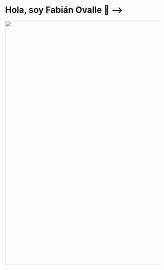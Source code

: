 # Hola, soy Fabián Ovalle 👋 -->

<div id="header" align="center">
  <img decoding="async" src="https://objectstorage.sa-saopaulo-1.oraclecloud.com/n/griou1bnai9l/b/ImageHub/o/Banner_Github.png" width="800"/>
</div>

<!--
**Dragosany2022/Dragosany2022** is a ✨ _special_ ✨ repository because its `README.md` (this file) appears on your GitHub profile.

Here are some ideas to get you started:

- 🔭 I’m currently working on ...
- 🌱 I’m currently learning ...
- 👯 I’m looking to collaborate on ...
- 🤔 I’m looking for help with ...
- 💬 Ask me about ...
- 📫 How to reach me: ...
- 😄 Pronouns: ...
- ⚡ Fun fact: ...
-->

